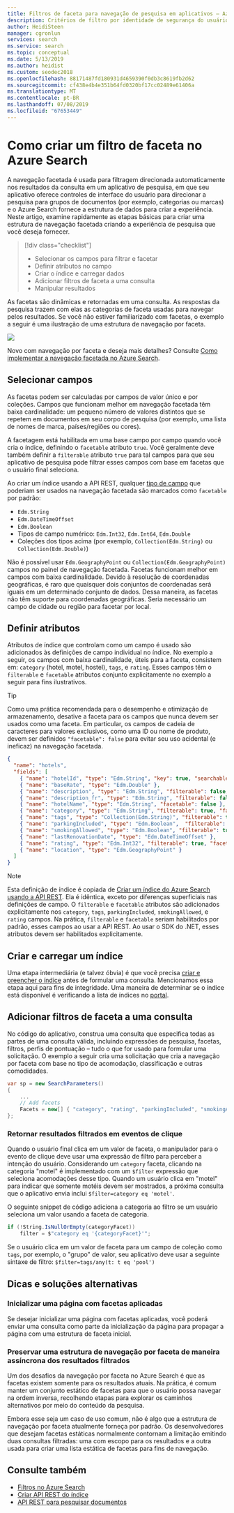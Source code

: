 ```yaml
---
title: Filtros de faceta para navegação de pesquisa em aplicativos – Azure Search
description: Critérios de filtro por identidade de segurança do usuário, localização geográfica ou valores numéricos para reduzir os resultados da pesquisa em consultas no Azure Search, um serviço de pesquisa de nuvem hospedado no Microsoft Azure.
author: HeidiSteen
manager: cgronlun
services: search
ms.service: search
ms.topic: conceptual
ms.date: 5/13/2019
ms.author: heidist
ms.custom: seodec2018
ms.openlocfilehash: 88171487fd180931d4659390f0db3c8619fb2d62
ms.sourcegitcommit: cf438e4b4e351b64fd0320bf17cc02489e61406a
ms.translationtype: MT
ms.contentlocale: pt-BR
ms.lasthandoff: 07/08/2019
ms.locfileid: "67653449"
---
```

# <a name="how-to-build-a-facet-filter-in-azure-search"></a>Como criar um filtro de faceta no Azure Search 

A navegação facetada é usada para filtragem direcionada automaticamente nos resultados da consulta em um aplicativo de pesquisa, em que seu aplicativo oferece controles de interface do usuário para direcionar a pesquisa para grupos de documentos (por exemplo, categorias ou marcas) e o Azure Search fornece a estrutura de dados para criar a experiência. Neste artigo, examine rapidamente as etapas básicas para criar uma estrutura de navegação facetada criando a experiência de pesquisa que você deseja fornecer. 

> [!div class="checklist"]
> * Selecionar os campos para filtrar e facetar
> * Definir atributos no campo
> * Criar o índice e carregar dados
> * Adicionar filtros de faceta a uma consulta
> * Manipular resultados

As facetas são dinâmicas e retornadas em uma consulta. As respostas da pesquisa trazem com elas as categorias de faceta usadas para navegar pelos resultados. Se você não estiver familiarizado com facetas, o exemplo a seguir é uma ilustração de uma estrutura de navegação por faceta.

  ![](./media/search-filters-facets/facet-nav.png)

Novo com navegação por faceta e deseja mais detalhes? Consulte [Como implementar a navegação facetada no Azure Search](search-faceted-navigation.md).

## <a name="choose-fields"></a>Selecionar campos

As facetas podem ser calculadas por campos de valor único e por coleções. Campos que funcionam melhor em navegação facetada têm baixa cardinalidade: um pequeno número de valores distintos que se repetem em documentos em seu corpo de pesquisa (por exemplo, uma lista de nomes de marca, países/regiões ou cores). 

A facetagem está habilitada em uma base campo por campo quando você cria o índice, definindo o `facetable` atributo `true`. Você geralmente deve também definir a `filterable` atributo `true` para tal campos para que seu aplicativo de pesquisa pode filtrar esses campos com base em facetas que o usuário final seleciona. 

Ao criar um índice usando a API REST, qualquer [tipo de campo](https://docs.microsoft.com/rest/api/searchservice/supported-data-types) que poderiam ser usados na navegação facetada são marcados como `facetable` por padrão:

+ `Edm.String`
+ `Edm.DateTimeOffset`
+ `Edm.Boolean`
+ Tipos de campo numérico: `Edm.Int32`, `Edm.Int64`, `Edm.Double`
+ Coleções dos tipos acima (por exemplo, `Collection(Edm.String)` ou `Collection(Edm.Double)`)

Não é possível usar `Edm.GeographyPoint` ou `Collection(Edm.GeographyPoint)` campos no painel de navegação facetada. Facetas funcionam melhor em campos com baixa cardinalidade. Devido à resolução de coordenadas geográficas, é raro que quaisquer dois conjuntos de coordenadas será iguais em um determinado conjunto de dados. Dessa maneira, as facetas não têm suporte para coordenadas geográficas. Seria necessário um campo de cidade ou região para facetar por local.

## <a name="set-attributes"></a>Definir atributos

Atributos de índice que controlam como um campo é usado são adicionados às definições de campo individual no índice. No exemplo a seguir, os campos com baixa cardinalidade, úteis para a faceta, consistem em: `category` (hotel, motel, hostel), `tags`, e `rating`. Esses campos têm o `filterable` e `facetable` atributos conjunto explicitamente no exemplo a seguir para fins ilustrativos. 

> [!Tip]
> Como uma prática recomendada para o desempenho e otimização de armazenamento, desative a faceta para os campos que nunca devem ser usados como uma faceta. Em particular, os campos de cadeia de caracteres para valores exclusivos, como uma ID ou nome de produto, devem ser definidos `"facetable": false` para evitar seu uso acidental (e ineficaz) na navegação facetada.


```json
{
  "name": "hotels",  
  "fields": [
    { "name": "hotelId", "type": "Edm.String", "key": true, "searchable": false, "sortable": false, "facetable": false },
    { "name": "baseRate", "type": "Edm.Double" },
    { "name": "description", "type": "Edm.String", "filterable": false, "sortable": false, "facetable": false },
    { "name": "description_fr", "type": "Edm.String", "filterable": false, "sortable": false, "facetable": false, "analyzer": "fr.lucene" },
    { "name": "hotelName", "type": "Edm.String", "facetable": false },
    { "name": "category", "type": "Edm.String", "filterable": true, "facetable": true },
    { "name": "tags", "type": "Collection(Edm.String)", "filterable": true, "facetable": true },
    { "name": "parkingIncluded", "type": "Edm.Boolean",  "filterable": true, "facetable": true, "sortable": false },
    { "name": "smokingAllowed", "type": "Edm.Boolean", "filterable": true, "facetable": true, "sortable": false },
    { "name": "lastRenovationDate", "type": "Edm.DateTimeOffset" },
    { "name": "rating", "type": "Edm.Int32", "filterable": true, "facetable": true },
    { "name": "location", "type": "Edm.GeographyPoint" }
  ]
}
```

> [!Note]
> Esta definição de índice é copiada de [Criar um índice do Azure Search usando a API REST](https://docs.microsoft.com/azure/search/search-create-index-rest-api). Ela é idêntica, exceto por diferenças superficiais nas definições de campo. O `filterable` e `facetable` atributos são adicionados explicitamente nos `category`, `tags`, `parkingIncluded`, `smokingAllowed`, e `rating` campos. Na prática, `filterable` e `facetable` seriam habilitados por padrão, esses campos ao usar a API REST. Ao usar o SDK do .NET, esses atributos devem ser habilitados explicitamente.

## <a name="build-and-load-an-index"></a>Criar e carregar um índice

Uma etapa intermediária (e talvez óbvia) é que você precisa [criar e preencher o índice](https://docs.microsoft.com/azure/search/search-get-started-dotnet#1---create-index) antes de formular uma consulta. Mencionamos essa etapa aqui para fins de integridade. Uma maneira de determinar se o índice está disponível é verificando a lista de índices no [portal](https://portal.azure.com).

## <a name="add-facet-filters-to-a-query"></a>Adicionar filtros de faceta a uma consulta

No código do aplicativo, construa uma consulta que especifica todas as partes de uma consulta válida, incluindo expressões de pesquisa, facetas, filtros, perfis de pontuação – tudo o que for usado para formular uma solicitação. O exemplo a seguir cria uma solicitação que cria a navegação por faceta com base no tipo de acomodação, classificação e outras comodidades.

```csharp
var sp = new SearchParameters()
{
    ...
    // Add facets
    Facets = new[] { "category", "rating", "parkingIncluded", "smokingAllowed" }.ToList()
};
```

### <a name="return-filtered-results-on-click-events"></a>Retornar resultados filtrados em eventos de clique

Quando o usuário final clica em um valor de faceta, o manipulador para o evento de clique deve usar uma expressão de filtro para perceber a intenção do usuário. Considerando um `category` faceta, clicando na categoria "motel" é implementado com um `$filter` expressão que seleciona acomodações desse tipo. Quando um usuário clica em "motel" para indicar que somente motéis devem ser mostrados, a próxima consulta que o aplicativo envia inclui `$filter=category eq 'motel'`.

O seguinte snippet de código adiciona a categoria ao filtro se um usuário seleciona um valor usando a faceta de categoria.

```csharp
if (!String.IsNullOrEmpty(categoryFacet))
    filter = $"category eq '{categoryFacet}'";
```

Se o usuário clica em um valor de faceta para um campo de coleção como `tags`, por exemplo, o "grupo" de valor, seu aplicativo deve usar a seguinte sintaxe de filtro: `$filter=tags/any(t: t eq 'pool')`

## <a name="tips-and-workarounds"></a>Dicas e soluções alternativas

### <a name="initialize-a-page-with-facets-in-place"></a>Inicializar uma página com facetas aplicadas

Se desejar inicializar uma página com facetas aplicadas, você poderá enviar uma consulta como parte da inicialização da página para propagar a página com uma estrutura de faceta inicial.

### <a name="preserve-a-facet-navigation-structure-asynchronously-of-filtered-results"></a>Preservar uma estrutura de navegação por faceta de maneira assíncrona dos resultados filtrados

Um dos desafios da navegação por faceta no Azure Search é que as facetas existem somente para os resultados atuais. Na prática, é comum manter um conjunto estático de facetas para que o usuário possa navegar na ordem inversa, recolhendo etapas para explorar os caminhos alternativos por meio do conteúdo da pesquisa. 

Embora esse seja um caso de uso comum, não é algo que a estrutura de navegação por faceta atualmente forneça por padrão. Os desenvolvedores que desejam facetas estáticas normalmente contornam a limitação emitindo duas consultas filtradas: uma com escopo para os resultados e a outra usada para criar uma lista estática de facetas para fins de navegação.

## <a name="see-also"></a>Consulte também

+ [Filtros no Azure Search](search-filters.md)
+ [Criar API REST do índice](https://docs.microsoft.com/rest/api/searchservice/create-index)
+ [API REST para pesquisar documentos](https://docs.microsoft.com/rest/api/searchservice/search-documents)

